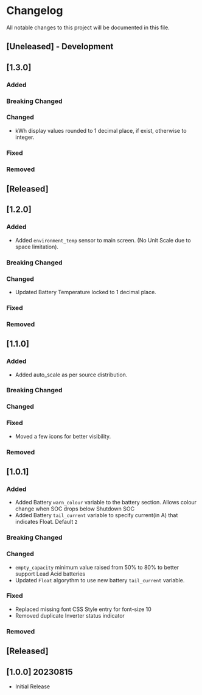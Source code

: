 
# Changelog
All notable changes to this project will be documented in this file.

## [Uneleased] - Development

## [1.3.0]
### Added
 
### Breaking Changed
 
### Changed
 - kWh display values rounded to 1 decimal place, if exist, otherwise to integer.

### Fixed
 
### Removed


## [Released]

## [1.2.0]
### Added
 - Added `environment_temp` sensor to main screen. (No Unit Scale due to space limitation).

### Breaking Changed
 
### Changed
 - Updated Battery Temperature locked to 1 decimal place.

### Fixed


### Removed

## [1.1.0]
### Added
 - Added auto_scale as per source distribution.

### Breaking Changed
 
### Changed

### Fixed
 - Moved a few icons for better visibility.

### Removed

## [1.0.1]
### Added
- Added Battery `warn_colour` variable to the battery section. Allows colour change when SOC drops below Shutdown SOC
- Added Battery `tail_current` variable to specify current(in A) that indicates Float. Default `2`

### Breaking Changed

### Changed
- `empty_capacity` minimum value raised from 50% to 80% to better support Lead Acid batteries
- Updated `Float` algorythm to use new battery `tail_current` variable.

### Fixed
- Replaced missing font CSS Style entry for font-size 10
- Removed duplicate Inverter status indicator

### Removed


## [Released]

## [1.0.0] 20230815
- Initial Release
